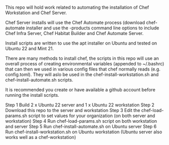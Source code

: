 This repo will hold work related to automating the installation of Chef Workstation and Chef Server. 

Chef Server installs will use the Chef Automate process (download chef-automate installer and use the -products 
command line options to include Chef Infra Server, Chef Habitat Builder and Chef Automate Server. 

Install scripts are written to use the apt installer on Ubuntu and tested on Ubuntu 22 and Mint 21.

There are many methods to install chef, the scripts in this repo will use an overall process of creating 
environmental variables (appended to ~/.bashrc) that can then we used in various config files that chef 
normally reads (e.g. config.toml). They will aslo be used in the chef-install-workstation.sh and chef-install-automate.sh 
scripts. 

It is recommended you create or have available a github account before running the install scripts. 

Step 1 Build 2 x Ubuntu 22 server and 1 x Ubuntu 22 workstation
Step 2 Download this repo to the server and workstation
Step 3 Edit the chef-load-params.sh script to set values for your organization (on both server and workstation)
Step 4 Run chef-load-params.sh script on both workstation and server
Step 5 Run chef-install-automate.sh on Ubuntu server
Step 6 Run chef-install-workstation.sh on Ubuntu workstation (Ubuntu server also works well as a chef-workstation)

